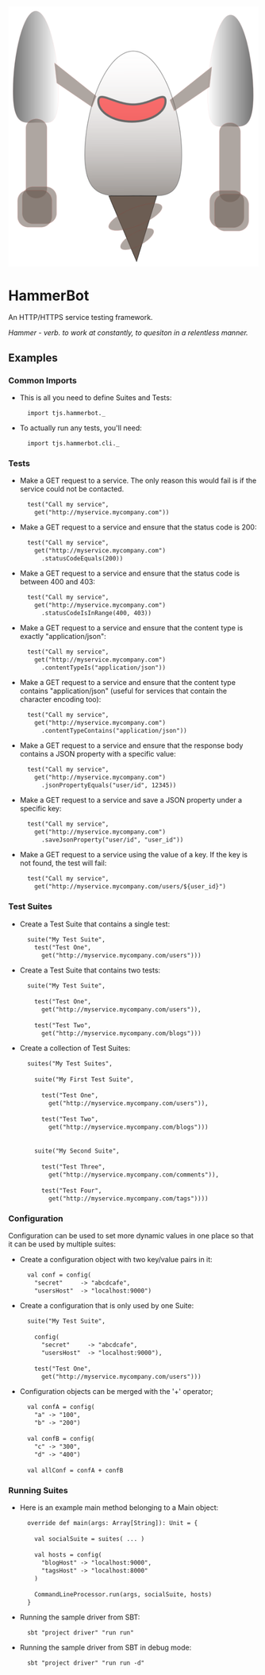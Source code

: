 ![GitHub Logo](/hammerbot.png)

# HammerBot #

An HTTP/HTTPS service testing framework.

*Hammer - verb. to work at constantly, to quesiton in a relentless
manner.*

## Examples ##

### Common Imports ####

* This is all you need to define Suites and Tests:

        import tjs.hammerbot._

* To actually run any tests, you'll need:

        import tjs.hammerbot.cli._

### Tests ###

* Make a GET request to a service.  The only reason this would fail is if
the service could not be contacted.

        test("Call my service",
          get("http://myservice.mycompany.com"))

* Make a GET request to a service and ensure that the status code is
  200:

        test("Call my service",
          get("http://myservice.mycompany.com")
            .statusCodeEquals(200))

* Make a GET request to a service and ensure that the status code is
  between 400 and 403:

        test("Call my service",
          get("http://myservice.mycompany.com")
            .statusCodeIsInRange(400, 403))

* Make a GET request to a service and ensure that the content type is
  exactly "application/json":

        test("Call my service",
          get("http://myservice.mycompany.com")
            .contentTypeIs("application/json"))

* Make a GET request to a service and ensure that the content type
  contains "application/json" (useful for services that contain the character
  encoding too):

        test("Call my service",
          get("http://myservice.mycompany.com")
            .contentTypeContains("application/json"))


* Make a GET request to a service and ensure that the response body
  contains a JSON property with a specific value:

        test("Call my service",
          get("http://myservice.mycompany.com")
            .jsonPropertyEquals("user/id", 12345))

* Make a GET request to a service and save a JSON property under a specific
  key:

        test("Call my service",
          get("http://myservice.mycompany.com")
            .saveJsonProperty("user/id", "user_id"))

* Make a GET request to a service using the value of a key.  If the key is not
  found, the test will fail:

        test("Call my service", 
          get("http://myservice.mycompany.com/users/${user_id}")

### Test Suites ###

* Create a Test Suite that contains a single test:

        suite("My Test Suite",
          test("Test One",
            get("http://myservice.mycompany.com/users")))


* Create a Test Suite that contains two tests:

        suite("My Test Suite",

          test("Test One",
            get("http://myservice.mycompany.com/users")),

          test("Test Two",
            get("http://myservice.mycompany.com/blogs")))

* Create a collection of Test Suites:

        suites("My Test Suites",

          suite("My First Test Suite",

            test("Test One",
              get("http://myservice.mycompany.com/users")),

            test("Test Two",
              get("http://myservice.mycompany.com/blogs")))


          suite("My Second Suite",

            test("Test Three",
              get("http://myservice.mycompany.com/comments")),

            test("Test Four",
              get("http://myservice.mycompany.com/tags"))))


### Configuration ###

Configuration can be used to set more dynamic values in one place so that it
can be used by multiple suites:

* Create a configuration object with two key/value pairs in it:

        val conf = config(
          "secret"     -> "abcdcafe",
          "usersHost"  -> "localhost:9000")

* Create a configuration that is only used by one Suite:

        suite("My Test Suite",

          config(
            "secret"     -> "abcdcafe",
            "usersHost"  -> "localhost:9000"),

          test("Test One",
            get("http://myservice.mycompany.com/users")))

* Configuration objects can be merged with the '+' operator;

        val confA = config(
          "a" -> "100",
          "b" -> "200")
               
        val confB = config(
          "c" -> "300",
          "d" -> "400")

        val allConf = confA + confB

### Running Suites ###

* Here is an example main method belonging to a Main object:

        override def main(args: Array[String]): Unit = {

          val socialSuite = suites( ... )

          val hosts = config(
            "blogHost" -> "localhost:9000",
            "tagsHost" -> "localhost:8000"
          )

          CommandLineProcessor.run(args, socialSuite, hosts)
        }

* Running the sample driver from SBT:

        sbt "project driver" "run run"

* Running the sample driver from SBT in debug mode:

        sbt "project driver" "run run -d"
